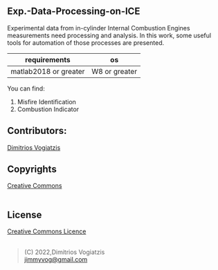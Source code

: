 ## Exp.-Data-Processing-on-ICE

Experimental data from in-cylinder Internal Combustion Engines measurements need processing and analysis. 
In this work, some useful tools for automation of those processes are presented. 

| requirements         | os        |
| -------------------- | --------- |
| matlab2018 or greater | W8 or greater |

You can find:
1. Misfire Identification
2. Combustion Indicator 

## Contributors:
[Dimitrios Vogiatzis]

## Copyrights
[Creative Commons]
<br />
<br />
## License
[Creative Commons Licence]
<br />
<br />

>(C) 2022,Dimitrios Vogiatzis<br />
>jimmyvog@gmail.com

[//]: # "links"

[Creative Commons]: <https://creativecommons.org/licenses/by-nc-nd/4.0/>
[Creative Commons Licence]: <https://creativecommons.org/licenses/by-nc-nd/4.0/legalcode>
[Dimitrios Vogiatzis]: <http://www.linkedin.com/in/dimitrios-vogiatzis95>


